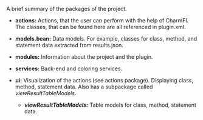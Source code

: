 A brief summary of the packages of the project.

- **actions:** Actions, that the user can perform with the help of CharmFl. The classes, that can be found here are all referenced in plugin.xml.

- **models.bean:** Data models. For example, classes for class, method, and statement data extracted from results.json.

- **modules:** Information about the project and the plugin.

- **services:** Back-end and coloring services.

- **ui:** Visualization of the actions (see actions package). Displaying class, method, statement data. Also has a subpackage called *viewResultTableModels*.
  
  - ***viewResultTableModels:*** Table models for class, method, statement data.
